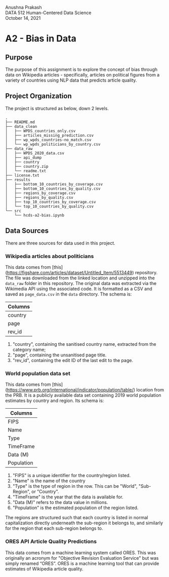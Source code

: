 Anushna Prakash  
DATA 512 Human-Centered Data Science  
October 14, 2021  

# A2 - Bias in Data

## Purpose
The purpose of this assignment is to explore the concept of bias through data on Wikipedia articles - specifically, articles on political figures from a variety of countries using NLP data that predicts article quality.

## Project Organization
The project is structured as below, down 2 levels.  
```
.
├── README.md
├── data_clean
│   ├── WPDS_countries_only.csv
│   ├── articles_missing_prediction.csv
│   ├── wp_wpds_countries-no_match.csv
│   └── wp_wpds_politicians_by_country.csv
├── data_raw
│   ├── WPDS_2020_data.csv
│   ├── api_dump
│   ├── country
│   ├── country.zip
│   └── readme.txt
├── license.txt
├── results
│   ├── bottom_10_countries_by_coverage.csv
│   ├── bottom_10_countries_by_quality.csv
│   ├── regions_by_coverage.csv
│   ├── regions_by_quality.csv
│   ├── top_10_countries_by_coverage.csv
│   └── top_10_countries_by_quality.csv
└── src
    └── hcds-a2-bias.ipynb
```

## Data Sources
There are three sources for data used in this project.  
### Wikipedia articles about politicians
This data comes from [this] (https://figshare.com/articles/dataset/Untitled_Item/5513449) repository. The file was downloaded from the linked location and unzipped into the `data_raw` folder in this repository. The original data was extracted via the Wikimedia API using the associated code. It is formatted as a CSV and saved as `page_data.csv` in the `data` directory. The schema is:

| Columns  |
| ----- |
| country  |
| page  |
| rev_id |


1. "country", containing the sanitised country name, extracted from the category name;
2. "page", containing the unsanitised page title.
3. "rev_id", containing the edit ID of the last edit to the page.

### World population data set
This data comes from [this] (https://www.prb.org/international/indicator/population/table/) location from the PRB. It is a publicly available data set containing 2019 world population estimates by country and region. Its schema is:  

| Columns  |
| ----- |
| FIPS  |
| Name  |
| Type |
| TimeFrame |
| Data (M) |
| Population |


1. "FIPS" is a unique identifier for the country/region listed.  
2. "Name" is the name of the country  
3. "Type" is the type of region in the row. This can be "World", "Sub-Region", or "Country".  
4. "TimeFrame" is the year that the data is available for.  
5. "Data (M)" refers to the data value in millions.  
6. "Population" is the estimated population of the region listed. 

The regions are structured such that each country is listed in normal capitalization directly underneath the sub-region it belongs to, and similarly for the region that each sub-region belongs to.

### ORES API Article Quality Predictions
This data comes from a machine learning system called ORES. This was originally an acronym for "Objective Revision Evaluation Service" but was simply renamed “ORES”. ORES is a machine learning tool that can provide estimates of Wikipedia article quality.